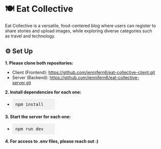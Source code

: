 # 🍽️ Eat Collective

Eat Collective is a versatile, food-centered blog where users can register to share stories and upload images, while exploring diverse categories such as travel and technology.

## ⚙️ Set Up

**1. Please clone both repositories:**

- Client (Frontend): https://github.com/jennifern6/eat-collective-client.git
- Server (Backend): https://github.com/jennifern6/eat-collective-server.git

**2. Install dependencies for each one:**

- <pre style="background-color: #f0f0f0; padding: 10px; width:120px;">npm install</pre>

**3. Start the server for each one:**

- <pre style="background-color: #f0f0f0; padding: 10px; width:120px;">npm run dev</pre>

**4. For access to .env files, please reach out :)**
